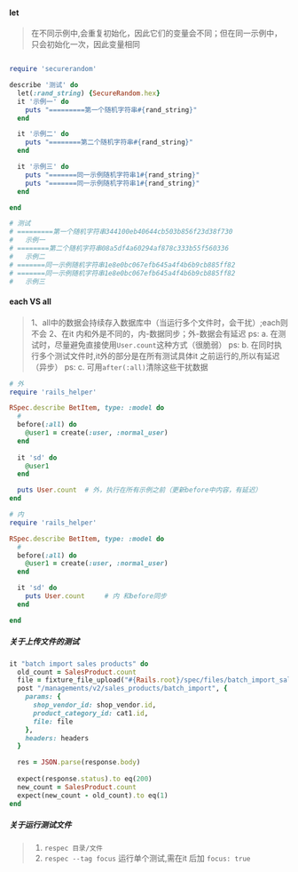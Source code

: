 #### let
> 在不同示例中,会重复初始化，因此它们的变量会不同；但在同一示例中，只会初始化一次，因此变量相同
```ruby

require 'securerandom'

describe '测试' do
  let(:rand_string) {SecureRandom.hex}
  it '示例一' do
    puts "=========第一个随机字符串#{rand_string}"
  end

  it '示例二' do
    puts "========第二个随机字符串#{rand_string}"
  end

  it '示例三' do
    puts "=======同一示例随机字符串1#{rand_string}"
    puts "=======同一示例随机字符串1#{rand_string}"
  end

end

# 测试
# =========第一个随机字符串344100eb40644cb503b856f23d38f730
#   示例一
# ========第二个随机字符串08a5df4a60294af878c333b55f560336
#   示例二
# =======同一示例随机字符串1e8e0bc067efb645a4f4b6b9cb885ff82
# =======同一示例随机字符串1e8e0bc067efb645a4f4b6b9cb885ff82
#   示例三
```

#### each VS all
>1、all中的数据会持续存入数据库中（当运行多个文件时，会干扰）;each则不会
>2、在it 内和外是不同的，内-数据同步；外-数据会有延迟
>ps: a. 在测试时，尽量避免直接使用`User.count`这种方式（很脆弱）
>ps: b. 在同时执行多个测试文件时,it外的部分是在所有测试具体it 之前运行的,所以有延迟（异步）
>ps: c. 可用`after(:all)`清除这些干扰数据
```ruby
# 外
require 'rails_helper'

RSpec.describe BetItem, type: :model do
  # 
  before(:all) do
    @user1 = create(:user, :normal_user)
  end
  
  it 'sd' do
    @user1
  end

  puts User.count  # 外，执行在所有示例之前（更新before中内容，有延迟）
end
```
```ruby
# 内
require 'rails_helper'

RSpec.describe BetItem, type: :model do
  # 
  before(:all) do
    @user1 = create(:user, :normal_user)
  end

  it 'sd' do
    puts User.count     # 内 和before同步
  end

end
```

##### 关于上传文件的测试
```ruby
it "batch import sales products" do
  old_count = SalesProduct.count
  file = fixture_file_upload("#{Rails.root}/spec/files/batch_import_sales_products.xlsx")
  post "/managements/v2/sales_products/batch_import", {
    params: {
      shop_vendor_id: shop_vendor.id,
      product_category_id: cat1.id,
      file: file
    },
    headers: headers
  }

  res = JSON.parse(response.body)
  
  expect(response.status).to eq(200)
  new_count = SalesProduct.count
  expect(new_count - old_count).to eq(1)
end
```

##### 关于运行测试文件
> 1. `respec 目录/文件`
> 2. `respec --tag focus` 运行单个测试,需在it 后加 `focus: true`










